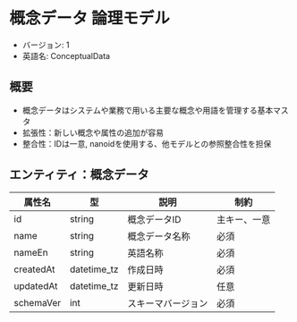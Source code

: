 # 概念データ 論理モデル

- バージョン: 1
- 英語名: ConceptualData

## 概要

- 概念データはシステムや業務で用いる主要な概念や用語を管理する基本マスタ
- 拡張性：新しい概念や属性の追加が容易
- 整合性：IDは一意, nanoidを使用する、他モデルとの参照整合性を担保

## エンティティ：概念データ

| 属性名    | 型          | 説明               | 制約         |
| --------- | ----------- | ------------------ | ------------ |
| id        | string      | 概念データID       | 主キー、一意 |
| name      | string      | 概念データ名称     | 必須         |
| nameEn    | string      | 英語名称           | 必須         |
| createdAt | datetime_tz | 作成日時           | 必須         |
| updatedAt | datetime_tz | 更新日時           | 任意         |
| schemaVer | int         | スキーマバージョン | 必須         |
